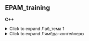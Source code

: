 ## EPAM_training
**C++**


<details>
  <summary>Click to expand Лаб_тема 1</summary>

  ***

  ### &#9745;  Практическое задание №1 

  * Определить комбинированный (структурный) тип, содержащий информацию о студенте: фамилия, имя, массив из 3-х оценок.

      * Определить динамический массив структур, состоящий из `N` элементов  
  (`N >= 5`, вводится с клавиатуры).

      * Выполнить ввод элементов в массив структур.

      * Вывести исходный массив структур на консоль, разработав функцию для форматного вывода элементов массива.

      * Разработать функцию для сортировки массива структур:  
      ` a.` четные варианты - по возрастанию, нечетные - по убыванию;  
      ` b.` в зависимости от остатка деления числа букв в вашей фамилии на `4` выбрать признак для сортировки и разработать функцию для его вычисления:

    | Остаток    | Условие для функции сортировки
    |:--------:  |:--------------------------------- |
    |  `0`       |  средний балл по 3-м предметам    |
    |  `1`       |  наибольший балл из 3-х предметов |
    |  `2`       |  наименьший балл из 3-х предметов |
    |  `3`       |  суммарный балл по 3-м предметам  |

      * Вывести изменённый массив структур на консоль, используя созданную в п.4 функцию. 

      * Освободить динамически выделенную память под массив структур.

  ***

  ### &#9745;  Практическое задание №2 

  * Разработать класс "строка". Методы класса: конструктор, деструктор и метод выполняющий задание в соответствии с вариантом. 

      * Дана строка символов. Заменить в ней каждую букву 'а' на последнюю букву последовательности, подсчитать количество таких замен.

  ***

  ### &#9745;  Практическое задание №3 

  * Разработать класс "вектор" (одномерный динамический массив). Методы класса: конструкторы, деструктор и методы преобразования массива в соответствии с вариантом. 

      * Ввести 2 массива по 10 элементов, используя различные конструкторы.

      * Один из массивов отсортировать (четные варианты – по убыванию, нечетные – по возрастанию), найти минимальное, среднее и максимальное значение массива. 

      * Для второго массива выполнить задание по варианту

  ***

  ### &#9745;  Практическое задание №4 

  * Создать базовый класс по варианту, содержащий 2 или более полей, и определить в нем конструктор, деструктор и метод вывода на экран значений полей класса. 

      * Разработать производные классы, в которые добавить минимум 1 поле и собственные методы (конструктор, деструктор, метод вывода на экран значений полей класса и метод, реализующий задание по варианту). 

      * Создать объекты разработанных классов и проверить работу реализованных в них методов. 

    | Базовый класс        | Производные классы                    | Метод                           |
    |:------------------:  |:------------------------------------: |:------------------------------: |
    | Грузоперевозчик      | Самолет, Поезд, Автомобиль            | Общая стоимость грузоперевозки  |

  ***

  ### &#9745;  Практическое задание №5 

  * Разработать класс "массив" (двумерный динамический массив). Методы класса: конструктор (выполняет ввод размерности массива, динамическое выделение памяти и ввод элементов массива), деструктор (освобождает динамически выделенную под массив память), метод печати (выполняет форматный вывод элементов массива в виде таблицы) и friend-метод, выполняющий решение задачи по варианту (если задачу решить нельзя, то сообщить об этом).

  ***

</details>

<details>
  <summary>Click to expand Лямбда-контейнеры</summary>

  ***

  ### &#9744;  ТЕМА: Лямбды

  *  Задание №1 

      * Создать лямбда-выражение для вывода элементов вектора.

      * Создать лямбда-выражение для подсчета количества перестановок при выполнении сортировки элементов вектора.

      * Создать лямбда-выражение для поиска вхождения подстроки, задаваемой пользователем, в строку.

  *  Задание №2

      * Выполнить генерацию вектора из `N` последовательных элементов (например, `0 1 2 3 4`)

      * Сформировать новый вектор по следующему правилу: отбросить слева `k` первых элементов и добавить `k` последовательных элементов в конец вектора (например, `k = 2`, новый вектор `2 3 4 5 6`)

  ### &#9744;  ТЕМА: Стандартные контейнеры

  *  Задание №1 

      * Создайте класс `employee`, который содержит имя (объект класса `string`) и номер (типа `long`) служащего. Включите в него метод `getdata()`, предназначенный для получения данных от пользователя и помещения их в объект, и метод `putdata()`, для вывода данных. Напишите функцию `main()`, использующую этот класс. Создать массив типа `employee`, а затем предложить пользователю ввести данные до 100 служащих,  вывести данные всех служащих.

      * Создать  программу, которая позволяет пользователю вводить целые числа, а затем сохранять их в массиве типа `int`. Программа должна вызвать пользовательскую  функцию, а затем выводить наибольший элемент и его индекс.  
Создать пользовательскую функцию `maxint()`, которая, обрабатывая элементы массива один за другим, находит наибольший. Функция должна принимать в качестве аргумента адрес массива и  количество элементов в нем, а возвращать индекс наибольшего элемента. 

      * В игре бридж каждому из игроков раздают `13` карт, таким образом, колода расходуется полностью. Программа должна позволить перемешать колоду  так, чтобы после перемешивания колоды она делилась на четыре части по `13` карт каждая. Каждая из четырех групп карт затем должна быть выведена. `*****`

      * Разработать  программу для создания/использования встроенного типа для денежных значений, такого, как `$173 698 001.32` `*****`


</details>

